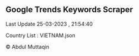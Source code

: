 

## Google Trends Keywords Scraper 
 
Last Update 25-03-2023 , 21:54:40

Country List :
VIETNAM.json



© Abdul Muttaqin 
